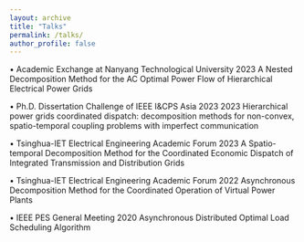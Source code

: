 ```yaml
---
layout: archive
title: "Talks"
permalink: /talks/
author_profile: false
---
```


•	Academic Exchange at Nanyang Technological University                                                                                2023
A Nested Decomposition Method for the AC Optimal Power Flow of Hierarchical Electrical Power Grids

•	Ph.D. Dissertation Challenge of IEEE I&CPS Asia 2023                                                                                 2023
Hierarchical power grids coordinated dispatch: decomposition methods for non-convex, spatio-temporal coupling problems with imperfect communication

•	Tsinghua-IET Electrical Engineering Academic Forum                                                                                   2023
A Spatio-temporal Decomposition Method for the Coordinated Economic Dispatch of Integrated Transmission and Distribution Grids

•	Tsinghua-IET Electrical Engineering Academic Forum                                                                                   2022
Asynchronous Decomposition Method for the Coordinated Operation of Virtual Power Plants

•	IEEE PES General Meeting                                                                                                             2020
Asynchronous Distributed Optimal Load Scheduling Algorithm




<!-- {% if site.talkmap_link == true %}

<p style="text-decoration:underline;"><a href="/talkmap.html">See a map of all the places I've given a talk!</a></p>

{% endif %}

{% for post in site.talks reversed %}
  {% include archive-single-talk.html %}
{% endfor %}
 -->
